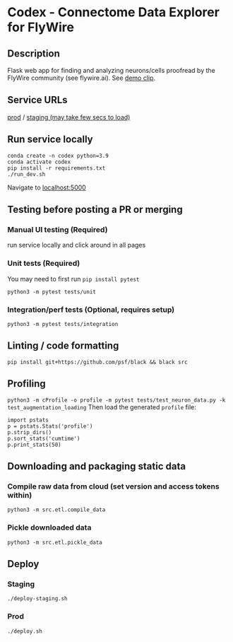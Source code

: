 # Codex - Connectome Data Explorer for FlyWire

## Description
Flask web app for finding and analyzing neurons/cells proofread by the
FlyWire community (see flywire.ai). See [demo clip](https://codex.flywire.ai/demo_clip).

## Service URLs
[prod](https://codex.flywire.ai) / [staging (may take few secs to load)](https://codex-staging.flywire.ai)

## Run service locally
```
conda create -n codex python=3.9
conda activate codex
pip install -r requirements.txt
./run_dev.sh
```
Navigate to [localhost:5000](http://localhost:5000)


## Testing before posting a PR or merging
### Manual UI testing (Required)
run service locally and click around in all pages
### Unit tests (Required)
You may need to first run `pip install pytest`

`python3 -m pytest tests/unit`
### Integration/perf tests (Optional, requires setup)
`python3 -m pytest tests/integration`


## Linting / code formatting
```
pip install git+https://github.com/psf/black && black src
```

## Profiling
```python3 -m cProfile -o profile -m pytest tests/test_neuron_data.py -k test_augmentation_loading```
Then load the generated `profile` file:
```
import pstats
p = pstats.Stats('profile')
p.strip_dirs()
p.sort_stats('cumtime')
p.print_stats(50)
```

## Downloading and packaging static data
### Compile raw data from cloud (set version and access tokens within)
```
python3 -m src.etl.compile_data
```
### Pickle downloaded data
```
python3 -m src.etl.pickle_data
```


## Deploy
### Staging
```
./deploy-staging.sh
```
### Prod
```
./deploy.sh
```
